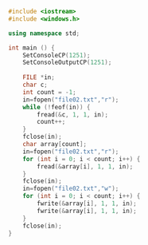 ﻿```c++
#include <iostream>
#include <windows.h>

using namespace std;

int main () {
	SetConsoleCP(1251);
	SetConsoleOutputCP(1251);
	
	FILE *in;
	char c;
	int count = -1;
	in=fopen("file02.txt","r");
	while (!feof(in)) {
		fread(&c, 1, 1, in);
		count++;
	}
	fclose(in);
	char array[count];
	in=fopen("file02.txt","r");
	for (int i = 0; i < count; i++) {
		fread(&array[i], 1, 1, in);
	}
	fclose(in);
	in=fopen("file02.txt","w");
	for (int i = 0; i < count; i++) {
		fwrite(&array[i], 1, 1, in);
		fwrite(&array[i], 1, 1, in);
	}
	fclose(in);
}

```
